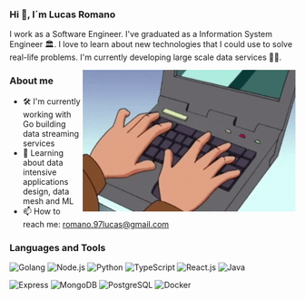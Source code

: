 <!-- <img src="https://raw.githubusercontent.com/lromano97/lromano97/main/banner-lromano97.gif" alt="Banner lromano97" title=""/> -->

### Hi 👋, I´m Lucas Romano

I work as a Software Engineer. I've graduated as a Information System Engineer 🏛. I love to learn about new technologies that I could use to solve real-life problems. I'm currently developing large scale data services 👨‍💻.


<img align="right" height="250" width="375" alt="" src="https://raw.githubusercontent.com/lromano97/lromano97/main/typing.gif" />

 
### About me
- 🛠 I'm currently working with Go building data streaming services
- 🚀 Learning about data intensive applications design, data mesh and ML
- 📫 How to reach me: romano.97lucas@gmail.com

### Languages and Tools
![Golang](https://img.shields.io/badge/Golang-black?style=flat-square&logo=go)
![Node.js](https://img.shields.io/badge/Node.js-black?style=flat-square&logo=ts-node)
![Python](https://img.shields.io/badge/Python-black?style=flat-square&logo=python)
![TypeScript](https://img.shields.io/badge/TypeScript-black?style=flat-square&logo=typescript)
![React.js](https://img.shields.io/badge/React.js-black?style=flat-square&logo=react)
![Java](https://img.shields.io/badge/Java-black?style=flat-square&logo=java)

![Express](https://img.shields.io/badge/Express-black?style=flat-square&logo=express)
![MongoDB](https://img.shields.io/badge/MongoDB-black?style=flat-square&logo=mongodb)
![PostgreSQL](https://img.shields.io/badge/PostgreSQL-black?style=flat-square&logo=postgresql)
![Docker](https://img.shields.io/badge/Docker-black?style=flat-square&logo=docker)


<!--
**lromano97/lromano97** is a ✨ _special_ ✨ repository because its `README.md` (this file) appears on your GitHub profile.

Here are some ideas to get you started:

- 🔭 I’m currently working on ...
- 🌱 I’m currently learning ...
- 👯 I’m looking to collaborate on ...
- 🤔 I’m looking for help with ...
- 💬 Ask me about ...
- 📫 How to reach me: ...
- 😄 Pronouns: ...
- ⚡ Fun fact: ...
-->

